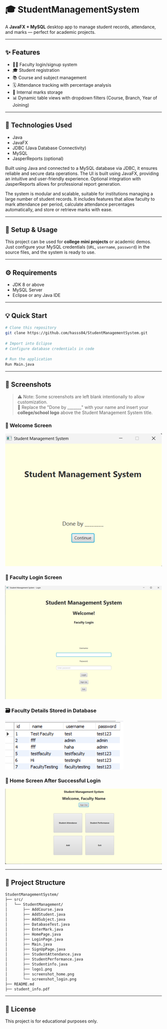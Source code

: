 
# 🎓 StudentManagementSystem

A **JavaFX + MySQL** desktop app to manage student records, attendance, and marks — perfect for academic projects.

---

## ✨ Features

- 👩‍🏫 Faculty login/signup system  
- 🎓 Student registration  
- 📚 Course and subject management  
- 🗓️ Attendance tracking with percentage analysis  
- 🧪 Internal marks storage  
- 📊 Dynamic table views with dropdown filters (Course, Branch, Year of Joining)

---

## 🔧 Technologies Used

- Java
- JavaFX
- JDBC (Java Database Connectivity)
- MySQL
- JasperReports (optional)

Built using Java and connected to a MySQL database via JDBC, it ensures reliable and secure data operations. The UI is built using JavaFX, providing an intuitive and user-friendly experience. Optional integration with JasperReports allows for professional report generation.

The system is modular and scalable, suitable for institutions managing a large number of student records. It includes features that allow faculty to mark attendance per period, calculate attendance percentages automatically, and store or retrieve marks with ease.

---

## 🚀 Setup & Usage

This project can be used for **college mini projects** or academic demos.  
Just configure your MySQL credentials (`URL`, `username`, `password`) in the source files, and the system is ready to use.

---

## ⚙️ Requirements

- JDK 8 or above  
- MySQL Server  
- Eclipse or any Java IDE  

---

## 💡 Quick Start

```bash
# Clone this repository
git clone https://github.com/hasss04/StudentManagementSystem.git

# Import into Eclipse
# Configure database credentials in code

# Run the application
Run Main.java
```

---

## 📸 Screenshots
> ⚠️ Note: Some screenshots are left blank intentionally to allow customization.  
> 📌 Replace the "Done by _______" with your name and insert your **college/school logo** above the Student Management System title.

### 👋 Welcome Screen  
![Home Screen](StudentManagementSystem/src/StudentManagement/screenshot_home.png)

### 🔐 Faculty Login Screen  
![Login Screen](StudentManagementSystem/src/StudentManagement/screenshot_login.png)

### 🗃️ Faculty Details Stored in Database  
![Database Screen](StudentManagementSystem/src/StudentManagement/screenshot_database.png)

### 🏡 Home Screen After Successful Login  
![Faculty Home](StudentManagementSystem/src/StudentManagement/screenshot_homepage.png)


---

## 📁 Project Structure

```
StudentManagementSystem/
├── src/
│   └── StudentManagement/
│       ├── AddCourse.java
│       ├── AddStudent.java
│       ├── AddSubject.java
│       ├── DatabaseTest.java
│       ├── EnterMark.java
│       ├── HomePage.java
│       ├── LoginPage.java
│       ├── Main.java
│       ├── SignUpPage.java
│       ├── StudentAttendance.java
│       ├── StudentPerformance.java
│       ├── Studentinfo.java
│       ├── logo1.png
│       ├── screenshot_home.png
│       └── screenshot_login.png
├── README.md
├── student_info.pdf
```

---

## 📄 License

This project is for educational purposes only.
